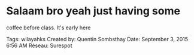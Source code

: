 # Salaam bro yeah just having some
coffee before class. lt's early here

Tags: wilayahks
Created by: Quentin Sombsthay
Date: September 3, 2015 6:56 AM
Réseau: Surespot